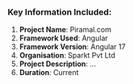 
### Key Information Included:

1. **Project Name**: Piramal.com
2. **Framework Used**: Angular
3. **Framework Version**: Angular 17
4. **Organisation**: Sparkt Pvt Ltd
5. **Project Description**: ...
6. **Duration**: Current

